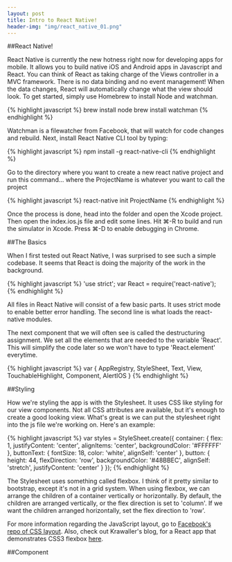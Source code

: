 ```yaml
---
layout: post
title: Intro to React Native!
header-img: "img/react_native_01.png"
---
```


##React Native!
<p>React Native is currently the new hotness right now for developing apps for mobile. It allows you to build native iOS and Android apps in Javascript and React. You can think of React as taking charge of the Views controller in a MVC framework. There is no data binding and no event management! When the data changes, React will automatically change what the view should look. To get started, simply use Homebrew to install Node and watchman.</p>

{% highlight javascript %}
brew install node
brew install watchman
{% endhighlight %}

<p>Watchman is a filewatcher from Facebook, that will watch for code changes and rebuild. Next, install React Native CLI tool by typing: </p>

{% highlight javascript %}
npm install -g react-native-cli
{% endhighlight %}

<p>Go to the directory where you want to create a new react native project and run this command... where the ProjectName is whatever you want to call the project</p>

{% highlight javascript %}
react-native init ProjectName
{% endhighlight %}

<p>Once the process is done, head into the folder and open the Xcode project.
Then open the index.ios.js file and edit some lines. Hit ⌘-R to build and run the simulator in Xcode. Press ⌘-D to enable debugging in Chrome.</p>

##The Basics
<p>When I first tested out React Native, I was surprised to see such a simple codebase. It seems that React is doing the majority of the work in the background.</p>

{% highlight javascript %}
'use strict';
var React = require('react-native');
{% endhighlight %}

<p>All files in React Native will consist of a few basic parts. It uses strict mode to enable better error handling. The second line is what loads the react-native modules.</p>

<p>The next component that we will often see is called the destructuring assignment. We set all the elements that are needed to the variable 'React'. This will simplify the code later so we won't have to type 'React.element' everytime.</p>

{% highlight javascript %}
var {
	AppRegistry,
  StyleSheet,
  Text,
  View,
  TouchableHighlight,
  Component,
  AlertIOS
}
{% endhighlight %}

##Styling
<p>How we're styling the app is with the Stylesheet. It uses CSS like styling for our view components. Not all CSS attributes are available, but it's enough to create a good looking view. What's great is we can put the stylesheet right into the js file we're working on. Here's an example:</p>

{% highlight javascript %}
var styles = StyleSheet.create({
  container: {
    flex: 1,
    justifyContent: 'center',
    alignItems: 'center',
    backgroundColor: '#FFFFFF'
  },
  buttonText: {
    fontSize: 18,
    color: 'white',
    alignSelf: 'center'
  },
  button: {
    height: 44,
    flexDirection: 'row',
    backgroundColor: '#48BBEC',
    alignSelf: 'stretch',
    justifyContent: 'center'
  }
});
{% endhighlight %}

<p>The Stylesheet uses something called flexbox. I think of it pretty similar to bootstrap, except it's not in a grid system. When using flexbox, we can arrange the children of a container vertically or horizontally. By default, the children are arranged vertically, or the flex direction is set to 'column'. If we want the children arranged horizontally, set the flex direction to 'row'.</p>

<p>For more information regarding the JavaScript layout, go to <a href="https://github.com/facebook/css-layout">Facebook's repo of CSS layout</a>. Also, check out Krawaller's blog, for a React app that demonstrates CSS3 flexbox <a href="http://blog.krawaller.se/posts/a-react-app-demonstrating-css3-flexbox/">here</a>.</p>

##Component













